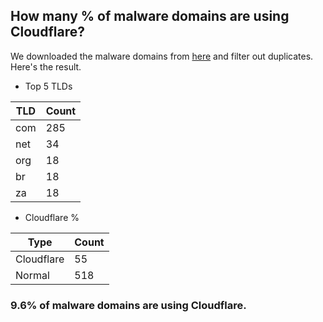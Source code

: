 ## How many % of malware domains are using Cloudflare?


We downloaded the malware domains from [here](https://urlhaus.abuse.ch) and filter out duplicates.
Here's the result.


[//]: # (start replacement)


- Top 5 TLDs

| TLD | Count |
| --- | --- |
| com | 285 |
| net | 34 |
| org | 18 |
| br | 18 |
| za | 18 |


- Cloudflare %

| Type | Count |
| --- | --- |
| Cloudflare | 55 |
| Normal | 518 |


### 9.6% of malware domains are using Cloudflare.